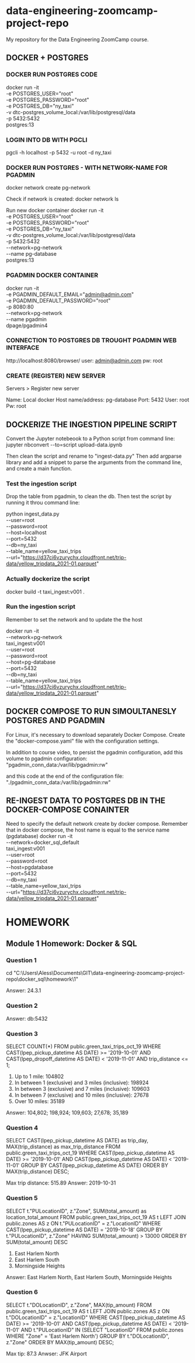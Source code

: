 # data-engineering-zoomcamp-project-repo
My repository for the Data Engineering ZoomCamp course.

## DOCKER + POSTGRES
### DOCKER RUN POSTGRES CODE
docker run -it \
  -e POSTGRES_USER="root" \
  -e POSTGRES_PASSWORD="root" \
  -e POSTGRES_DB="ny_taxi" \
  -v dtc-postgres_volume_local:/var/lib/postgresql/data \
  -p 5432:5432 \
  postgres:13

### LOGIN INTO DB WITH PGCLI
 pgcli -h localhost -p 5432 -u root -d ny_taxi


### DOCKER RUN POSTGRES - WITH NETWORK-NAME FOR PGADMIN
docker network create pg-network

Check if network is created:
docker network ls

Run new docker container
docker run -it \
  -e POSTGRES_USER="root" \
  -e POSTGRES_PASSWORD="root" \
  -e POSTGRES_DB="ny_taxi" \
  -v dtc-postgres_volume_local:/var/lib/postgresql/data \
  -p 5432:5432 \
  --network=pg-network \
  --name pg-database \
  postgres:13



### PGADMIN DOCKER CONTAINER
docker run -it \
    -e PGADMIN_DEFAULT_EMAIL="admin@admin.com" \
    -e PGADMIN_DEFAULT_PASSWORD="root" \
    -p 8080:80 \
    --network=pg-network \
    --name pgadmin \
    dpage/pgadmin4


### CONNECTION TO POSTGRES DB TROUGHT PGADMIN WEB INTERFACE
http://localhost:8080/browser/
user: admin@admin.com
pw: root

### CREATE (REGISTER) NEW SERVER
Servers > Register new server

Name: Local docker
Host name/address: pg-database
Port: 5432
User: root
Pw: root


## DOCKERIZE THE INGESTION PIPELINE SCRIPT
Convert the Jupyter notebeook to a Python script from command line:
jupyter nbconvert --to=script upload-data.ipynb

Then clean the script and rename to "ingest-data.py"
Then add argparse library and add a snippet to parse the arguments from the command line, and create a main function.

### Test the ingestion script
Drop the table from pgadmin, to clean the db.
Then test the script by running it throu command line:

python ingest_data.py \
  --user=root \
  --password=root \
  --host=localhost \
  --port=5432 \
  --db=ny_taxi \
  --table_name=yellow_taxi_trips \
  --url="https://d37ci6vzurychx.cloudfront.net/trip-data/yellow_tripdata_2021-01.parquet"

### Actually dockerize the script
docker build -t taxi_ingest:v001 .

### Run the ingestion script

Remember to set the network and to update the the host

docker run -it \
  --network=pg-network \
  taxi_ingest:v001 \
  --user=root \
  --password=root \
  --host=pg-database \
  --port=5432 \
  --db=ny_taxi \
  --table_name=yellow_taxi_trips \
  --url="https://d37ci6vzurychx.cloudfront.net/trip-data/yellow_tripdata_2021-01.parquet"


## DOCKER COMPOSE TO RUN SIMOULTANESLY POSTGRES AND PGADMIN
For Linux, it's necessary to download separately Docker Compose.
Create the "docker-compose.yaml" file with the configuration settings.

In addition to course video, to persist the pgadmin configuration, add this volume to pgadmin configuration:
"pgadmin_conn_data:/var/lib/pgadmin:rw"

and this code at the end of the configuration file:
"./pgadmin_conn_data:/var/lib/pgadmin:rw"

## RE-INGEST DATA TO POSTGRES DB IN THE DOCKER-COMPOSE CONAINTER
Need to specify the default network create by docker compose.
Remember that in docker compose, the host name is equal to the service name (pgdatabase)
docker run -it \
  --network=docker_sql_default \
  taxi_ingest:v001 \
  --user=root \
  --password=root \
  --host=pgdatabase \
  --port=5432 \
  --db=ny_taxi \
  --table_name=yellow_taxi_trips \
  --url="https://d37ci6vzurychx.cloudfront.net/trip-data/yellow_tripdata_2021-01.parquet"



# HOMEWORK

## Module 1 Homework: Docker & SQL
### Question 1
cd "C:\Users\Aless\Documents\GIT\data-engineering-zoomcamp-project-repo\docker_sql\homework\1"

Answer: 24.3.1

### Question 2
Answer: db:5432

### Question 3
SELECT 
	COUNT(*)
FROM public.green_taxi_trips_oct_19
WHERE CAST(lpep_pickup_datetime AS DATE) >= '2019-10-01'
	AND CAST(lpep_dropoff_datetime AS DATE) < '2019-11-01'
	AND trip_distance <= 1;

1) Up to 1 mile: 104802
2) In between 1 (exclusive) and 3 miles (inclusive): 198924
3) In between 3 (exclusive) and 7 miles (inclusive): 109603
4) In between 7 (exclusive) and 10 miles (inclusive): 27678
5) Over 10 miles: 35189

Answer: 104,802; 198,924; 109,603; 27,678; 35,189

### Question 4
SELECT 
	CAST(lpep_pickup_datetime AS DATE) as trip_day,
	MAX(trip_distance) as max_trip_distance
FROM public.green_taxi_trips_oct_19
WHERE CAST(lpep_pickup_datetime AS DATE) >= '2019-10-01'
	AND CAST(lpep_pickup_datetime AS DATE) < '2019-11-01'
GROUP BY CAST(lpep_pickup_datetime AS DATE)
ORDER BY MAX(trip_distance) DESC;

Max trip distance: 515.89
Answer: 2019-10-31

### Question 5
SELECT 
	t."PULocationID",
	z."Zone",
	SUM(total_amount) as location_total_amount
FROM public.green_taxi_trips_oct_19 AS t
LEFT JOIN public.zones AS z
ON t."PULocationID" = z."LocationID"
WHERE CAST(lpep_pickup_datetime AS DATE) = '2019-10-18'
GROUP BY t."PULocationID", z."Zone"
HAVING SUM(total_amount) > 13000
ORDER BY SUM(total_amount) DESC

1) East Harlem North
2) East Harlem South
3) Morningside Heights

Answer: East Harlem North, East Harlem South, Morningside Heights

### Question 6
SELECT 
	t."DOLocationID",
	z."Zone",
	MAX(tip_amount)
FROM public.green_taxi_trips_oct_19 AS t
LEFT JOIN public.zones AS z
ON t."DOLocationID" = z."LocationID"
WHERE CAST(lpep_pickup_datetime AS DATE) >= '2019-10-01'
	AND CAST(lpep_pickup_datetime AS DATE) < '2019-11-01'
	AND t."PULocationID" IN (SELECT "LocationID" FROM public.zones WHERE "Zone" = 'East Harlem North')
GROUP BY t."DOLocationID", z."Zone"
ORDER BY MAX(tip_amount) DESC;

Max tip: 87.3
Anwser: JFK Airport